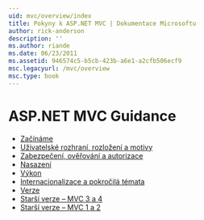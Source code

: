 ```yaml
---
uid: mvc/overview/index
title: Pokyny k ASP.NET MVC | Dokumentace Microsoftu
author: rick-anderson
description: ''
ms.author: riande
ms.date: 06/23/2011
ms.assetid: 946574c5-b5cb-423b-a6e1-a2cfb506ecf9
msc.legacyurl: /mvc/overview
msc.type: book
---
```

<a name="aspnet-mvc-guidance"></a>ASP.NET MVC Guidance
====================
- [Začínáme](getting-started/index.md)
- [Uživatelské rozhraní, rozložení a motivy](views/index.md)
- [Zabezpečení, ověřování a autorizace](security/index.md)
- [Nasazení](deployment/index.md)
- [Výkon](performance/index.md)
- [Internacionalizace a pokročilá témata](advanced/index.md)
- [Verze](releases/index.md)
- [Starší verze – MVC 3 a 4](older-versions/index.md)
- [Starší verze – MVC 1 a 2](older-versions-1/index.md)
